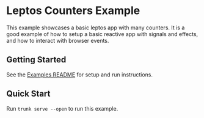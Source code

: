 # Leptos Counters Example

This example showcases a basic leptos app with many counters. It is a good example of how to setup a basic reactive app with signals and effects, and how to interact with browser events.

## Getting Started

See the [Examples README](../README.md) for setup and run instructions.

## Quick Start

Run `trunk serve --open` to run this example.
